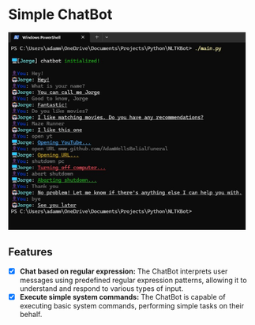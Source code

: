 # Simple ChatBot

<img src="./chatbot_showcase.jpg" alt="Chatbot Showcase" style="height: 400px; width: auto;">

## Features
- [X] **Chat based on regular expression:** The ChatBot interprets user messages using predefined regular expression patterns, allowing it to understand and respond to various types of input.
- [X] **Execute simple system commands:** The ChatBot is capable of executing basic system commands, performing simple tasks on their behalf.
